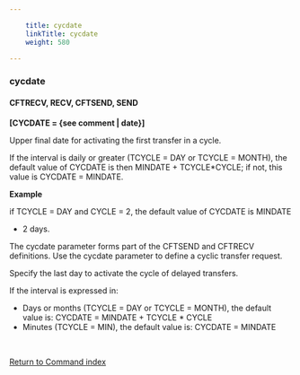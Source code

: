 ```yaml
---

    title: cycdate
    linkTitle: cycdate
    weight: 580

---
```

<span id="cycdate"></span>

### cycdate

#### CFTRECV, RECV, CFTSEND, SEND

****\[CYCDATE =
{see comment | date}\]****

Upper final date for activating
the first transfer in a cycle.

If the interval is daily or greater (TCYCLE = DAY or TCYCLE = MONTH),
the default value of CYCDATE is then MINDATE + TCYCLE\*CYCLE; if not, this
value is CYCDATE = MINDATE.

****Example****

if TCYCLE = DAY and CYCLE = 2, the default value of CYCDATE is MINDATE
+ 2 days.

The cycdate parameter forms
part of the CFTSEND and CFTRECV definitions. Use the cycdate parameter
to define a cyclic transfer request.

Specify the last day to activate the cycle of delayed transfers.

If the interval is expressed in:

- Days or months
    (TCYCLE = DAY or TCYCLE = MONTH), the default value is: CYCDATE = MINDATE + TCYCLE \* CYCLE
- Minutes (TCYCLE
    = MIN), the default value is: CYCDATE = MINDATE

 

[Return to Command index](../../)
